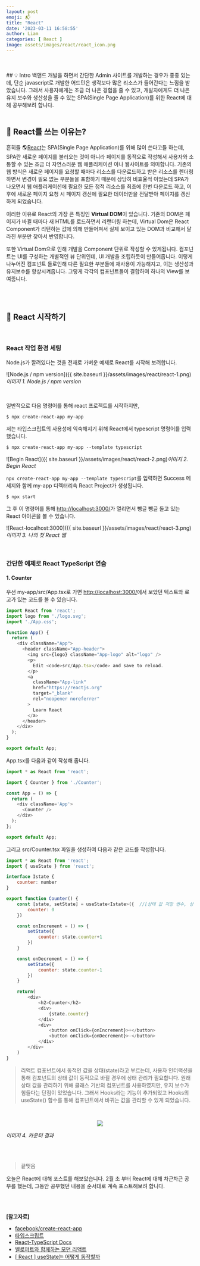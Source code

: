 ```yaml
---
layout: post
emoji: 📬
title: "React"
date: '2023-03-11 16:58:55'
author: Liam
categories: [ React ]
image: assets/images/react/react_icon.png
---
```


<br>
<br>
## 💡 Intro
백앤드 개발을 하면서 간단한 Admin 사이트를 개발하는 경우가 종종 있는데, 단순 javascript로 개발한 어드민은 생각보다 많은 리소스가 들어간다는 느낌을 받았습니다. 
그래서 사용자에게는 조금 더 나은 경험을 줄 수 있고, 개발자에게도 더 나은 유지 보수와 생산성을 줄 수 있는 SPA(Single Page Application)를 위한 React에 대해 공부해보려 합니다.

<br>
<br>


## 🔎 React를 쓰는 이유는?

흔히들 🌎[React](https://create-react-app.dev/)는 SPA(Single Page Application)를 위해 많이 쓴다고들 하는데, SPA란 새로운 페이지를 불러오는 것이 아니라 페이지를 동적으로 작성해서 사용자와 소통할 수 있는 조금 더 자연스러운 웹 애플리케이션 이나 웹사이트를 의미합니다.
기존의 웹 방식은 새로운 페이지를 요청할 때마다 리소스를 다운로드하고 받은 리소스를 렌더링 하면서 변경이 필요 없는 부분들을 포함하기 때문에 상당히 비효율적 이었는데 SPA가 나오면서 웹 애플리케이션에 필요한 모든 정적 리소스를 최초에 한번 다운로드 하고, 
이후에 새로운 페이지 요청 시 페이지 갱신에 필요한 데이터만을 전달받아 페이지를 갱신하게 되었습니다.

이러한 이유로 React의 가장 큰 특징인 **Virtual DOM**이 있습니다. 기존의 DOM은 페이지가 바뀔 때마다 새 HTML를 로드하면서 리랜더링 하는데, 
Virtual Dom은 React Component가 리턴하는 값에 의해 만들어져서 실제 보이고 있는 DOM과 비교해서 달라진 부분만 찾아서 반영합니다.

또한 Virtual Dom으로 인해 개발을 Component 단위로 작성할 수 있게됩니다. 컴포넌트는 UI를 구성하는 개별적인 뷰 단위인데, UI 개발을 조립하듯이 만들어줍니다.
이렇게 나누어진 컴포넌트 들로인해 다른 필요한 부분들에 재사용이 가능해지고, 이는 생산성과 유지보수를 향상시켜줍니다. 그렇게 각각의 컴포넌트들이 결합하여 하나의 View를 보여줍니다. 


<br>
<br>

## 🔎 React 시작하기

<br>

### React 작업 환경 세팅

Node.js가 깔려있다는 것을 전재로 가벼운 예제로 React를 시작해 보려합니다.


![Node.js / npm version]({{ site.baseurl }}/assets/images/react/react-1.png)*이미지 1. Node.js / npm version*

<br>

일반적으로 다음 명령어를 통해 react 프로젝트를 시작하지만,
```
$ npx create-react-app my-app
```

저는 타입스크립트의 사용성에 익숙해지기 위해 React에서 typescript 명령어를 입력했습니다. 
```
$ npx create-react-app my-app --template typescript
```

![Begin React]({{ site.baseurl }}/assets/images/react/react-2.png)*이미지 2. Begin React*

`npx create-react-app my-app --template typescript`를 입력하면 Success 메세지와 함께 my-app 디렉터리속 React Project가 생성됩니다.


```
$ npx start
```
그 후 이 명령어를 통해 [http://localhost:3000/](http://localhost:3000/)가 열리면서 뺑글 뺑글 돌고 있는 React 아이콘을 볼 수 있습니다.

![React-localhost:3000]({{ site.baseurl }}/assets/images/react/react-3.png)*이미지 3. 나의 첫 React 웹*

<br>

### 간단한 예제로 React TypeScript 연습

#### 1. Counter

우선 my-app/src/App.tsx로 가면 [http://localhost:3000/](http://localhost:3000/)에서 보았던 텍스트와 로고가 있는 코드를 볼 수 있습니다.

```js
import React from 'react';
import logo from './logo.svg';
import './App.css';

function App() {
  return (
    <div className="App">
      <header className="App-header">
        <img src={logo} className="App-logo" alt="logo" />
        <p>
          Edit <code>src/App.tsx</code> and save to reload.
        </p>
        <a
          className="App-link"
          href="https://reactjs.org"
          target="_blank"
          rel="noopener noreferrer"
        >
          Learn React
        </a>
      </header>
    </div>
  );
}

export default App;
```

App.tsx를 다음과 같이 작성해 줍니다.

```js
import * as React from 'react';

import { Counter } from './Counter';

const App = () => {
  return (
    <div className='App'>
      <Counter />
    </div>
  );
};

export default App;
```

그리고 src/Counter.tsx 파일을 생성하여 다음과 같은 코드를 작성합니다.

```js
import * as React from 'react';
import { useState } from 'react';

interface Istate {
    counter: number
}

export function Counter() {
    const [state, setState] = useState<Istate>({  //[상태 값 저장 변수, 상태 값 갱신 함수] = useState(상태 초기 값);
        counter: 0
    })

    const onIncrement = () => {
        setState({
            counter: state.counter+1
        })
    }

    const onDecrement = () => {
        setState({
            counter: state.counter-1
        })
    }

    return(
        <div>
            <h2>Counter</h2>
            <div>
                {state.counter}
            </div>
            <div>
                <button onClick={onIncrement}>+</button>
                <button onClick={onDecrement}>-</button>
            </div>
        </div>
    )
}
```

> 리액트 컴포넌트에서 동적인 값을 상태(state)라고 부르는데, 사용자 인터랙션을 통해 컴포넌트의 상태 값이 동적으로 바뀔 경우에 상태 관리가 필요합니다. 
> 원래 상태 값을 관리하기 위해 클래스 기반의 컴포넌트를 사용하였지만, 유지 보수가 힘들다는 단점이 있었습니다.
> 그래서 Hooks라는 기능이 추가되었고 Hooks의 useState() 함수를 통해 컴포넌트에서 바뀌는 값을 관리할 수 있게 되었습니다.

<br>

<p align="center"><img src="{{ site.baseurl }}/assets/images/react/react-counter.png"></p> 

<p class="text-center"><I>이미지 4. 카운터 결과</I></p>

<br>
<br>


> 끝맺음

오늘은 React에 대해 포스트를 해보았습니다. 2월 초 부터 React에 대해 차근차근 공부를 했는데, 그동안 공부했던 내용을 순서대로 계속 포스트해보려 합니다. 

<br>
<br>


**[참고자료]**

- [facebook/create-react-app](https://github.com/facebook/create-react-app)
- [타입스크립트](https://www.typescriptlang.org/docs/handbook/basic-types.html)
- [React-TypeScript Docs](https://create-react-app.dev/docs/adding-typescript/)
- [벨로퍼트와 함께하는 모던 리액트](https://react.vlpt.us/)
- [[ React ] useState는 어떻게 동작할까](https://velog.io/@jjunyjjuny/React-useState%EB%8A%94-%EC%96%B4%EB%96%BB%EA%B2%8C-%EB%8F%99%EC%9E%91%ED%95%A0%EA%B9%8C)

